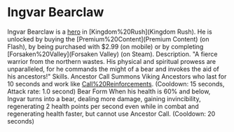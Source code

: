 # Ingvar Bearclaw

Ingvar Bearclaw is a [hero](hero) in [Kingdom%20Rush](Kingdom Rush). He is unlocked by buying the [Premium%20Content](Premium Content) (on Flash), by being purchased with $2.99 (on mobile) or by completing [Forsaken%20Valley](Forsaken Valley) (on Steam).
Description.
"A fierce warrior from the northern wastes. His physical and spiritual prowess are unparalleled, for he commands the might of a bear and invokes the aid of his ancestors!"
Skills.
Ancestor Call 
 Summons Viking Ancestors who last for 10 seconds and work like [Call%20Reinforcements](Reinforcements). (Cooldown: 15 seconds, Attack rate: 1.0 second)
Bear Form 
 When his health is 60% and below, Ingvar turns into a bear, dealing more damage, gaining invincibility, regenerating 2 health points per second even while in combat and regenerating health faster, but cannot use Ancestor Call. (Cooldown: 20 seconds)